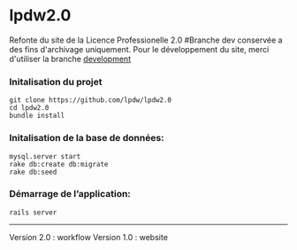 lpdw2.0
=======

Refonte du site de la Licence Professionelle 2.0
#Branche dev conservée a des fins d'archivage uniquement. Pour le développement du site, merci d'utiliser la branche [development](https://github.com/lpdw/lpdw2.0/tree/dev)

### Initalisation du projet

    git clone https://github.com/lpdw/lpdw2.0
    cd lpdw2.0
    bundle install

### Initalisation de la base de données:

    mysql.server start
    rake db:create db:migrate
    rake db:seed

### Démarrage de l’application:

    rails server

----------

Version 2.0 : workflow
Version 1.0 : website
